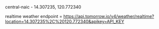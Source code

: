 central-naic - 14.307235, 120.772340

realtime weather endpoint = https://api.tomorrow.io/v4/weather/realtime?location=14.307235%2C%20120.772340&apikey=API_KEY